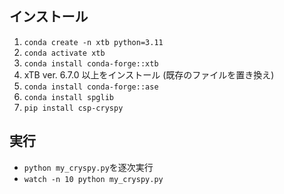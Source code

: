 ## インストール
1. ```conda create -n xtb python=3.11```
2. ```conda activate xtb```
3. ```conda install conda-forge::xtb```
4. xTB ver. 6.7.0 以上をインストール (既存のファイルを置き換え)
5. ```conda install conda-forge::ase```
6. ```conda install spglib```
7. ```pip install csp-cryspy```
## 実行
- ```python my_cryspy.py```を逐次実行
- ```watch -n 10 python my_cryspy.py```
